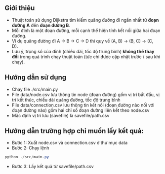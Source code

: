 ## Giới thiệu
- Thuật toán sử dụng Dijkstra tìm kiếm quãng đường đi ngắn nhất từ **đoạn đường A** đến **đoạn đường B**.
- Mỗi đỉnh là một đoạn đường, mỗi cạnh thể hiện tính kết nối giữa hai đoạn đường.
- Ví dụ quãng đường đi A -> B -> C -> D thì quy về (A, B) -> (B, C) -> (C, D).
- Lưu ý, trọng số của đỉnh (chiều dài, tốc độ trung bình) **không thể thay đổi** trong quá trình chạy thuật toán (tức chỉ được cập nhật trước / sau khi chạy).

## Hướng dẫn sử dụng
- Chạy file ./src/main.py
- File data/node.csv lưu thông tin node (đoạn đường) gồm vị trí bắt đầu, vị trí kết thúc, chiều dài quãng đường, tốc độ trung bình
- File data/connection.csv lưu thông tin kết nối (đoạn đường nào nối với đoạn đường nào) gồm hai chỉ số đoạn đường liên kết theo node.csv
- Mặc định vị trí lưu (savefile) là savefile/path.csv

## Hướng dẫn trường hợp chỉ muốn lấy kết quả:
+ Bước 1: Xuất node.csv và connection.csv ở thư mục data
+ Bước 2: Chạy lệnh
```java
python ./src/main.py
```
+ Bước 3: Lấy kết quả từ savefile/path.csv